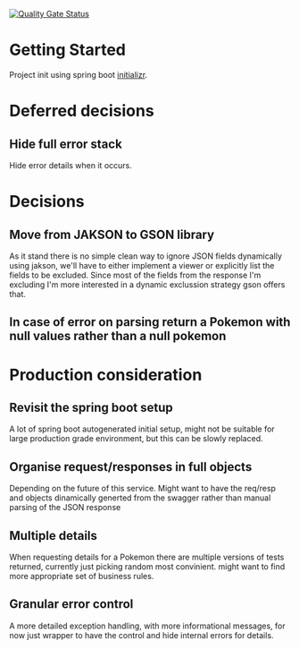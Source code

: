 [![Quality Gate Status](https://sonarcloud.io/api/project_badges/measure?project=dumitruc_pokemon&metric=alert_status)](https://sonarcloud.io/summary/new_code?id=dumitruc_pokemon)

# Getting Started

Project init using spring boot [initializr](https://start.spring.io/).

# Deferred decisions
 ## Hide full error stack
Hide error details when it occurs. 

# Decisions
 ## Move from JAKSON to GSON library
As it stand there is no simple clean way to ignore JSON fields dynamically using jakson, we'll have to either implement a viewer or explicitly list the fields to be excluded. Since most of the fields from the response I'm excluding I'm more interested in a dynamic exclussion strategy gson offers that. 
 ## In case of error on parsing return a Pokemon with null values rather than a null pokemon



# Production consideration
 ## Revisit the spring boot setup
A lot of spring boot autogenerated initial setup, might not be suitable for large production grade environment, but this can be slowly replaced.
 ## Organise request/responses in full objects
Depending on the future of this service. Might want to have the req/resp and objects dinamically generted from the swagger rather than manual parsing of the JSON response
 ## Multiple details
When requesting details for a Pokemon there are multiple versions of tests returned, currently just picking random most convinient. might want to find more appropriate set of business rules.
 ## Granular error control
A more detailed exception handling, with more informational messages, for now just wrapper to have the control and hide internal errors for details.